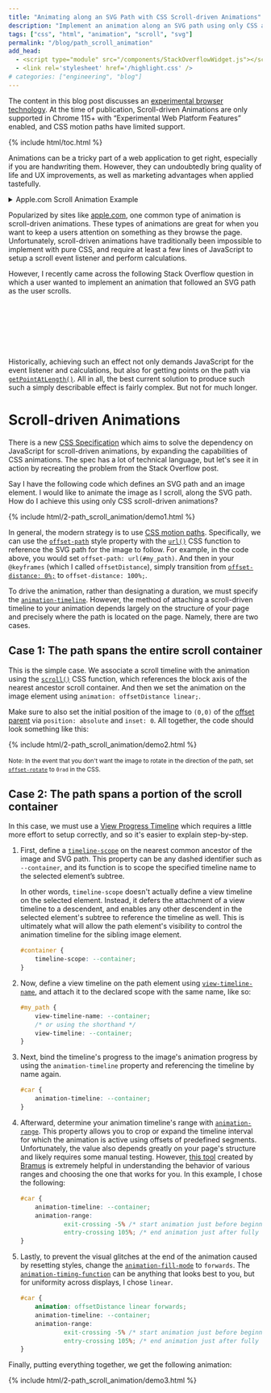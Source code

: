 ```yaml
---
title: "Animating along an SVG Path with CSS Scroll-driven Animations"
description: "Implement an animation along an SVG path using only CSS and Scroll-driven Animations."
tags: ["css", "html", "animation", "scroll", "svg"]
permalink: "/blog/path_scroll_animation"
add_head:
  - <script type="module" src="/components/StackOverflowWidget.js"></script>
  - <link rel='stylesheet' href='/highlight.css' />
# categories: ["engineering", "blog"]
---
```


<style>
    stack-overflow-widget {
        display: block;
        min-height: 95px;
        box-sizing: content-box;
    }
</style>

<p class="warning" id="compat-warning">The content in this blog post discusses an <a href="https://developer.mozilla.org/en-US/docs/MDN/Writing_guidelines/Experimental_deprecated_obsolete#experimental">experimental browser technology</a>. At the time of publication, Scroll-driven Animations are only supported in Chrome 115+ with “Experimental Web Platform Features” enabled, and CSS motion paths have limited support.</p>

<script>
    const scrollFunctionSupported = CSS.supports("animation-timeline", "scroll()");
    const urlPathSupported = CSS.supports("offset-path", "url(#path)");
    window["compat-warning"].innerHTML += scrollFunctionSupported && urlPathSupported
        ? " Your current browser <b>supports</b> Scroll-driven Animations and CSS motion paths."
        : " Your current browser <b>does not</b> fully support either Scroll-driven Animations or CSS motion paths. The demos below will not work."
</script>

{% include html/toc.html %}

<!-- excerpt-start -->

Animations can be a tricky part of a web application to get right, especially if you are handwriting them. However, they can undoubtedly bring quality of life and UX improvements, as well as marketing advantages when applied tastefully.

<!-- excerpt-end -->

<div>
<details markdown="0" style="margin-bottom: 10px;">
    <summary>Apple.com Scroll Animation Example</summary>
    <figure>
        <picture>
            <source srcset="/resources/blog/2-path_scroll_animation/apple_scroll_animation.avif" type="image/avif" width="100%">
            <source srcset="/resources/blog/2-path_scroll_animation/apple_scroll_animation.webp" type="image/webp" width="100%">
            <img src="/resources/blog/2-path_scroll_animation/apple_scroll_animation.gif" width="600" height="323" loading="lazy">
        </picture>
        <figcaption>The 2022 MacBook Pro product page showing a scroll-driven animation.</figcaption>
    </figure>
</details>

Popularized by sites like <a href="https://www.apple.com/">apple.com</a>, one common type of animation is scroll-driven animations. These types of animations are great for when you want to keep a users attention on something as they browse the page. Unfortunately, scroll-driven animations have traditionally been impossible to implement with pure CSS, and require at least a few lines of JavaScript to setup a scroll event listener and perform calculations.

</div>

However, I recently came across the following Stack Overflow question in which a user wanted to implement an animation that followed an SVG path as the user scrolls.

<stack-overflow-widget data-href="https://api.stackexchange.com/2.3/questions/76293013?&site=stackoverflow"></stack-overflow-widget>

Historically, achieving such an effect not only demands JavaScript for the event listener and calculations, but also for getting points on the path via [`getPointAtLength()`](https://developer.mozilla.org/en-US/docs/Web/API/SVGGeometryElement/getPointAtLength). All in all, the best current solution to produce such such a simply describable effect is fairly complex. But not for much longer.

# Scroll-driven Animations

There is a new [CSS Specification](https://www.w3.org/TR/scroll-animations-1/) which aims to solve the dependency on JavaScript for scroll-driven animations, by expanding the capabilities of CSS animations. The spec has a lot of technical language, but let's see it in action by recreating the problem from the Stack Overflow post.

Say I have the following code which defines an SVG path and an image element. I would like to animate the image as I scroll, along the SVG path. How do I achieve this using only CSS scroll-driven animations?

{% include html/2-path_scroll_animation/demo1.html %}

In general, the modern strategy is to use [CSS motion paths](https://developer.mozilla.org/en-US/docs/Web/CSS/CSS_motion_path). Specifically, we can use the [`offset-path`](https://developer.mozilla.org/en-US/docs/Web/CSS/offset-path) style property with the [`url()`](https://developer.mozilla.org/en-US/docs/Web/CSS/url) CSS function to reference the SVG path for the image to follow. For example, in the code above, you would set `offset-path: url(#my_path)`. And then in your `@keyframes` (which I called `offsetDistance`), simply transition from [`offset-distance: 0%;`](https://developer.mozilla.org/en-US/docs/Web/CSS/offset-distance) to `offset-distance: 100%;`.

To drive the animation, rather than designating a duration, we must specify the [`animation-timeline`](https://developer.mozilla.org/en-US/docs/Web/CSS/animation-timeline).
However, the method of attaching a scroll-driven timeline to your animation depends largely on the structure of your page and precisely where the path is located on the page. Namely, there are two cases.

## Case 1: The path spans the entire scroll container

This is the simple case. We associate a scroll timeline with the animation using the [`scroll()`](https://developer.mozilla.org/en-US/docs/Web/CSS/animation-timeline/scroll) CSS function, which references the block axis of the nearest ancestor scroll container. And then we set the animation on the image element using `animation: offsetDistance linear;`.

Make sure to also set the initial position of the image to `(0,0)` of the [offset parent](https://developer.mozilla.org/en-US/docs/Web/API/HTMLElement/offsetParent) via `position: absolute` and `inset: 0`. All together, the code should look something like this:

{% include html/2-path_scroll_animation/demo2.html %}

<small>Note: In the event that you don't want the image to rotate in the direction of the path, set [`offset-rotate`](https://developer.mozilla.org/en-US/docs/Web/CSS/offset-rotate) to `0rad` in the CSS.</small>

## Case 2: The path spans a portion of the scroll container

In this case, we must use a [View Progress Timeline](https://www.w3.org/TR/scroll-animations-1/#view-timelines) which requires a little more effort to setup correctly, and so it's easier to explain step-by-step.

1.  First, define a [`timeline-scope`](https://developer.mozilla.org/en-US/docs/Web/CSS/timeline-scope) on the nearest common ancestor of the image and SVG path. This property can be any dashed identifier such as `--container`, and its function is to scope the specified timeline name to the selected element’s subtree.

    In other words, `timeline-scope` doesn't actually define a view timeline on the selected element. Instead, it defers the attachment of a view timeline to a descendent, and enables any other descendent in the selected element's subtree to reference the timeline as well. This is ultimately what will allow the path element's visibility to control the animation timeline for the sibling image element.

    ```css
    #container {
    	timeline-scope: --container;
    }
    ```

2.  Now, define a view timeline on the path element using [`view-timeline-name`](https://developer.mozilla.org/en-US/docs/Web/CSS/view-timeline-name), and attach it to the declared scope with the same name, like so:

    ```css
    #my_path {
    	view-timeline-name: --container;
    	/* or using the shorthand */
    	view-timeline: --container;
    }
    ```

3.  Next, bind the timeline's progress to the image's animation progress by using the `animation-timeline` property and referencing the timeline by name again.

    ```css
    #car {
    	animation-timeline: --container;
    }
    ```

4.  Afterward, determine your animation timeline's range with [`animation-range`](https://developer.mozilla.org/en-US/docs/Web/CSS/animation-range). This property allows you to crop or expand the timeline interval for which the animation is active using offsets of predefined segments. Unfortunately, the value also depends greatly on your page's structure and likely requires some manual testing. However, [this tool](https://scroll-driven-animations.style/tools/view-timeline/ranges/) created by [Bramus](https://twitter.com/bramus) is extremely helpful in understanding the behavior of various ranges and choosing the one that works for you. In this example, I chose the following:

    ```css
    #car {
    	animation-timeline: --container;
    	animation-range:
                exit-crossing -5% /* start animation just before beginning to exit */
                entry-crossing 105%; /* end animation just after fully entering */
    }
    ```

5.  Lastly, to prevent the visual glitches at the end of the animation caused by resetting styles, change the [`animation-fill-mode`](https://developer.mozilla.org/en-US/docs/Web/CSS/animation-fill-mode) to `forwards`. The [`animation-timing-function`](https://developer.mozilla.org/en-US/docs/Web/CSS/animation-timing-function) can be anything that looks best to you, but for uniformity across displays, I chose `linear`.

    ```css
    #car {
    	animation: offsetDistance linear forwards;
    	animation-timeline: --container;
    	animation-range:
                exit-crossing -5% /* start animation just before beginning to exit */
                entry-crossing 105%; /* end animation just after fully entering */
    }
    ```

Finally, putting everything together, we get the following animation:

{% include html/2-path_scroll_animation/demo3.html %}
